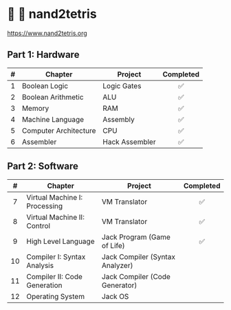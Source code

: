 # 🔌 🧱 nand2tetris

<https://www.nand2tetris.org>

## Part 1: Hardware

|  #  | Chapter               | Project        | Completed |
| :-: | --------------------- | -------------- | :-------: |
|  1  | Boolean Logic         | Logic Gates    |    ✅     |
|  2  | Boolean Arithmetic    | ALU            |    ✅     |
|  3  | Memory                | RAM            |    ✅     |
|  4  | Machine Language      | Assembly       |    ✅     |
|  5  | Computer Architecture | CPU            |    ✅     |
|  6  | Assembler             | Hack Assembler |    ✅     |

## Part 2: Software

|  #  | Chapter                       | Project                         | Completed |
| :-: | ----------------------------- | ------------------------------- | :-------: |
|  7  | Virtual Machine I: Processing | VM Translator                   |    ✅     |
|  8  | Virtual Machine II: Control   | VM Translator                   |    ✅     |
|  9  | High Level Language           | Jack Program (Game of Life)     |    ✅     |
| 10  | Compiler I: Syntax Analysis   | Jack Compiler (Syntax Analyzer) |           |
| 11  | Compiler II: Code Generation  | Jack Compiler (Code Generator)  |           |
| 12  | Operating System              | Jack OS                         |           |
